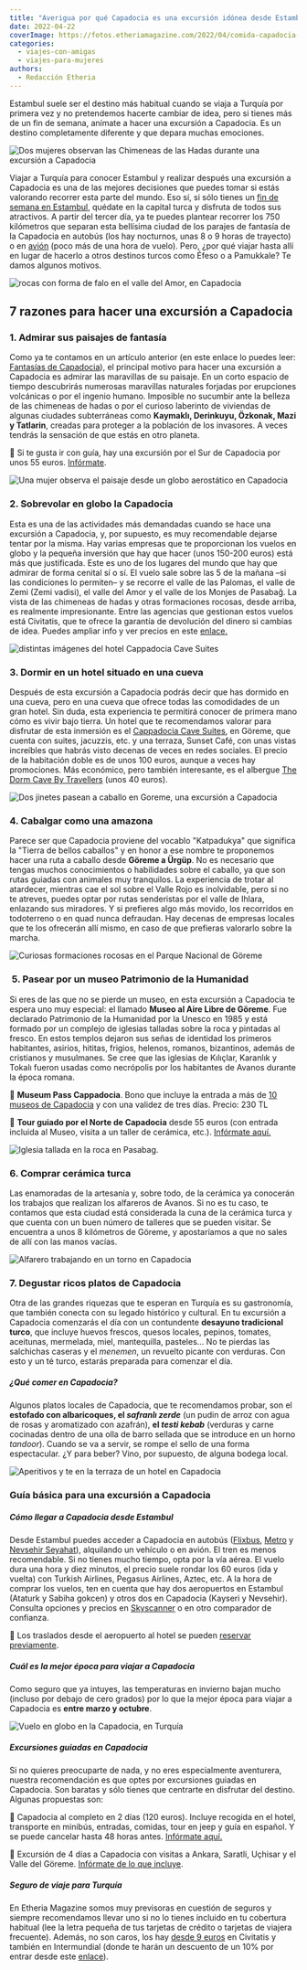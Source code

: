 ```yaml
---
title: "Averigua por qué Capadocia es una excursión idónea desde Estambul"
date: 2022-04-22
coverImage: https://fotos.etheriamagazine.com/2022/04/comida-capadocia-turquia.jpg
categories: 
  - viajes-con-amigas
  - viajes-para-mujeres
authors: 
  - Redacción Etheria
---
```


Estambul suele ser el destino más habitual cuando se viaja a Turquía por primera vez y no pretendemos hacerte cambiar de idea, pero si tienes más de un fin de semana, anímate a hacer una excursión a Capadocia. Es un destino completamente diferente y que depara muchas emociones.

![Dos mujeres observan las Chimeneas de las Hadas durante una excursión a Capadocia](https://fotos.etheriamagazine.com/2022/04/chimenea-hadas-capadocia.jpg "Chimenea de las hadas, en Capadocia.")

Viajar a Turquía para conocer Estambul y realizar después una excursión a Capadocia es 
una de las mejores decisiones que puedes tomar si estás valorando recorrer esta parte 
del mundo. Eso sí, si sólo tienes un [fin de semana en 
Estambul](https://etheriamagazine.com/2018/05/03/fin-de-semana-romantico-en-estambul/), 
quédate en la capital turca y disfruta de todos sus atractivos. A partir del tercer día, 
ya te puedes plantear recorrer los 750 kilómetros que separan esta bellísima ciudad de 
los parajes de fantasía de la Capadocia en autobús (los hay nocturnos, unas 8 o 9 horas 
de trayecto) o en [avión](https://www.skyscanner.es/rutas-aereas/ista/asr/estambul-a-kayseri.html) 
(poco más de una hora de vuelo). Pero, ¿por qué viajar hasta allí en lugar de hacerlo a 
otros destinos turcos como Éfeso o a Pamukkale? Te damos algunos motivos. 

![rocas con forma de falo en el valle del Amor, en Capadocia](https://fotos.etheriamagazine.com/2022/04/valle-amor-capadocia.jpg "Valle del Amor, en Capadocia.")

## 7 razones para hacer una excursión a Capadocia

### 1\. Admirar sus paisajes de fantasía

Como ya te contamos en un artículo anterior (en este enlace lo puedes leer: [Fantasías 
de 
Capadocia](https://etheriamagazine.com/2019/02/26/revista-viajes-que-ver-capadocia/)), 
el principal motivo para hacer una excursión a Capadocia es admirar las maravillas de su 
paisaje. En un corto espacio de tiempo descubrirás numerosas maravillas naturales 
forjadas por erupciones volcánicas o por el ingenio humano. Imposible no sucumbir ante 
la belleza de las chimeneas de hadas o por el curioso laberinto de viviendas de algunas 
ciudades subterráneas como **Kaymaklı, Derinkuyu, Özkonak, Mazi y Tatlarin**, creadas 
para proteger a la población de los invasores. A veces tendrás la sensación de que estás 
en otro planeta. 

📌 Si te gusta ir con guía, hay una excursión por el Sur de Capadocia por unos 55 euros. [Infórmate](https://www.civitatis.com/es/capadocia/tour-sur-capadocia/?aid=10211). 

![Una mujer observa el paisaje desde un globo aerostático en Capadocia](https://fotos.etheriamagazine.com/2022/04/vuelo-globo-capadocia.jpg "Sobrevolar en globo la Capadocia es una experiencia inolvidable. © Jeison Higuita")

### 2\. Sobrevolar en globo la Capadocia

Esta es una de las actividades más demandadas cuando se hace una excursión a Capadocia, 
y, por supuesto, es muy recomendable dejarse tentar por la misma. Hay varias empresas 
que te proporcionan los vuelos en globo y la pequeña inversión que hay que hacer (unos 
150-200 euros) está más que justificada. Este es uno de los lugares del mundo que hay 
que admirar de forma cenital sí o sí. El vuelo sale sobre las 5 de la mañana –si las 
condiciones lo permiten– y se recorre el valle de las Palomas, el valle de Zemi (Zemi 
vadisi), el valle del Amor y el valle de los Monjes de Pasabağ. La vista de las 
chimeneas de hadas y otras formaciones rocosas, desde arriba, es realmente 
impresionante. Entre las agencias que gestionan estos vuelos está Civitatis, que te 
ofrece la garantía de devolución del dinero si cambias de idea. Puedes ampliar info y 
ver precios en este [enlace](https://www.civitatis.com/es/capadocia/paseo-globo-capadocia/?aid=10211)[.](https://www.civitatis.com/es/capadocia/paseo-globo-capadocia) 

![distintas imágenes del hotel Cappadocia Cave Suites](https://fotos.etheriamagazine.com/2022/04/hotel-lujo-cueva-capadocia.jpg "© Cappadocia Cave Suites.")

### 3\. Dormir en un hotel situado en una cueva

Después de esta excursión a Capadocia podrás decir que has dormido en una cueva, pero en 
una cueva que ofrece todas las comodidades de un gran hotel. Sin duda, esta experiencia 
te permitirá conocer de primera mano cómo es vivir bajo tierra. Un hotel que te 
recomendamos valorar para disfrutar de esta inmersión es el [Cappadocia Cave 
Suites](https://www.booking.com/hotel/tr/cappadocia-cave-suites.es.html), en Göreme, que 
cuenta con suites, jacuzzis, etc. y una terraza, Sunset Café, con unas vistas increíbles 
que habrás visto decenas de veces en redes sociales. El precio de la habitación doble es 
de unos 100 euros, aunque a veces hay promociones. Más económico, pero también 
interesante, es el albergue [The Dorm Cave By 
Travellers](https://www.booking.com/hotel/tr/the-dorm-cave.es.html) (unos 40 euros). 

![Dos jinetes pasean a caballo en Goreme, una excursión a Capadocia](https://fotos.etheriamagazine.com/2022/04/cappadocia-rutas-caballo.jpg "Ruta a caballo en Capadocia.")

### 4\. Cabalgar como una amazona  

Parece ser que Capadocia proviene del vocablo "Katpadukya" que significa la "Tierra de 
bellos caballos" y en honor a ese nombre te proponemos hacer una ruta a caballo desde 
**Göreme a Ürgüp**. No es necesario que tengas muchos conocimientos o habilidades sobre 
el caballo, ya que son rutas guiadas con animales muy tranquilos. La experiencia de 
trotar al atardecer, mientras cae el sol sobre el Valle Rojo es inolvidable, pero si no 
te atreves, puedes optar por rutas senderistas por el valle de Ihlara, enlazando sus 
miradores. Y si prefieres algo más movido, los recorridos en todoterreno o en quad nunca 
defraudan. Hay decenas de empresas locales que te los ofrecerán allí mismo, en caso de 
que prefieras valorarlo sobre la marcha. 

![Curiosas formaciones rocosas en el Parque Nacional de Göreme](https://fotos.etheriamagazine.com/2022/04/parque-nacional-goreme.jpg "Parque Nacional de Göreme. © Ahmet Harmanli")

###  5. Pasear por un museo Patrimonio de la Humanidad

Si eres de las que no se pierde un museo, en esta excursión a Capadocia te espera uno 
muy especial: el llamado **Museo al Aire Libre de Göreme**. Fue declarado Patrimonio de 
la Humanidad por la Unesco en 1985 y está formado por un complejo de iglesias talladas 
sobre la roca y pintadas al fresco. En estos templos dejaron sus señas de identidad los 
primeros habitantes, asirios, hititas, frigios, helenos, romanos, bizantinos, además de 
cristianos y musulmanes. Se cree que las iglesias de Kılıçlar, Karanlık y Tokalı fueron 
usadas como necrópolis por los habitantes de Avanos durante la época romana. 

📌 **Museum Pass Cappadocia**. Bono que incluye la entrada a más de [10 museos de 
Capadocia](https://muze.gov.tr/urun-detay?CatalogNo=WEB-MSP01-19-008) y con una validez 
de tres días. Precio: 230 TL 

📌 **Tour guiado por el Norte de Capadocia** desde 55 euros (con entrada incluida al 
Museo, visita a un taller de cerámica, etc.). [Infórmate 
aquí.](https://www.civitatis.com/es/capadocia/tour-norte-capadocia/?aid=10211) 

![Iglesia tallada en la roca en Pasabag.](https://fotos.etheriamagazine.com/2022/04/pasabag-kilisesi-capadocia.jpg "Iglesia tallada en la roca en Pasabag.")

### 6\. Comprar cerámica turca

Las enamoradas de la artesanía y, sobre todo, de la cerámica ya conocerán los trabajos 
que realizan los alfareros de Avanos. Si no es tu caso, te contamos que esta ciudad está 
considerada la cuna de la cerámica turca y que cuenta con un buen número de talleres que 
se pueden visitar. Se encuentra a unos 8 kilómetros de Göreme, y apostaríamos a que no 
sales de allí con las manos vacías. 

![Alfarero trabajando en un torno en Capadocia](https://fotos.etheriamagazine.com/2022/04/alfarero-capadocia.jpg "Alfarero en Capadocia. © Chengming WANG")

### 7\. Degustar ricos platos de Capadocia

Otra de las grandes riquezas que te esperan en Turquía es su gastronomía, que también 
conecta con su legado histórico y cultural. En tu excursión a Capadocia comenzarás el 
día con un contundente **desayuno tradicional turco**, que incluye huevos frescos, 
quesos locales, pepinos, tomates, aceitunas, mermelada, miel, mantequilla, pasteles... 
No te pierdas las salchichas caseras y el _menemen_, un revuelto picante con verduras. 
Con esto y un té turco, estarás preparada para comenzar el día. 

##### ¿Qué comer en Capadocia?

Algunos platos locales de Capadocia, que te recomendamos probar, son el **estofado con 
albaricoques, el _safranlı zerde_** (un pudin de arroz con agua de rosas y aromatizado 
con azafrán), **el _testi kebab_** (verduras y carne cocinadas dentro de una olla de 
barro sellada que se introduce en un horno _tandoor_). Cuando se va a servir, se rompe 
el sello de una forma espectacular. ¿Y para beber? Vino, por supuesto, de alguna bodega 
local. 

![Aperitivos y te en la terraza de un hotel en Capadocia](https://fotos.etheriamagazine.com/2022/04/comida-capadocia-turquia.jpg "Aperitivos con vistas, no se puede pedir más. © Rehina Sultanova")

### Guía básica para una excursión a Capadocia

##### Cómo llegar a Capadocia desde Estambul

Desde Estambul puedes acceder a Capadocia en autobús 
([Flixbus](https://www.flixbus.com.tr/), [Metro](https://www.metroturizm.com.tr/en/) y [Nevsehir 
Seyahat](https://www.nevsehirseyahat.com.tr/?l=EN)), alquilando un vehículo o en avión. 
El tren es menos recomendable. Si no tienes mucho tiempo, opta por la vía aérea. El 
vuelo dura una hora y diez minutos, el precio suele rondar los 60 euros (ida y vuelta) 
con Turkish Airlines, Pegasus Airlines, Aztec, etc. A la hora de comprar los vuelos, ten 
en cuenta que hay dos aeropuertos en Estambul (Ataturk y Sabiha gokcen) y otros dos en 
Capadocia (Kayseri y Nevsehir). Consulta opciones y precios en [Skyscanner](https://www.skyscanner.es/rutas-aereas/ista/asr/estambul-a-kayseri.html) 
o en otro comparador de confianza. 

📌 Los traslados desde el aeropuerto al hotel se pueden [reservar 
previamente](https://www.civitatis.com/es/capadocia/traslados/?aid=10211). 

##### Cuál es la mejor época para viajar a Capadocia

Como seguro que ya intuyes, las temperaturas en invierno bajan mucho (incluso por debajo 
de cero grados) por lo que la mejor época para viajar a Capadocia es **entre marzo y 
octubre**. 

![Vuelo en globo en la Capadocia, en Turquía](https://fotos.etheriamagazine.com/2022/04/vuelo-globo-capadocia-precio.jpg "Vuelo en globo en la Capadocia, en Turquía. © Alain Bonnardeaux.")

##### Excursiones guiadas en Capadocia

Si no quieres preocuparte de nada, y no eres especialmente aventurera, nuestra 
recomendación es que optes por excursiones guiadas en Capadocia. Son baratas y sólo 
tienes que centrarte en disfrutar del destino. Algunas propuestas son: 

📌 Capadocia al completo en 2 días (120 euros). Incluye recogida en el hotel, transporte 
en minibús, entradas, comidas, tour en jeep y guía en español. Y se puede cancelar hasta 
48 horas antes. [Infórmate 
aquí.](https://www.civitatis.com/es/capadocia/capadocia-completo-2-dias/?aid=10211) 

📌 Excursión de 4 días a Capadocia con visitas a Ankara, Saratli, Uçhisar y el Valle del 
Göreme. [Infórmate de lo que 
incluye](https://www.civitatis.com/es/estambul/excursion-capadocia-4-dias/?aid=10211). 

##### Seguro de viaje para Turquía

En Etheria Magazine somos muy previsoras en cuestión de seguros y siempre recomendamos 
llevar uno si no lo tienes incluido en tu cobertura habitual (lee la letra pequeña de 
tus tarjetas de crédito o tarjetas de viajera frecuente). Además, no son caros, los hay [desde 
9 euros](https://www.civitatis.com/es/seguro-viaje/?aid=10211) en Civitatis y también en 
Intermundial (donde te harán un descuento de un 10% por entrar desde este [enlace](https://clk.tradedoubler.com/click?p=281568&a=3132464)).
